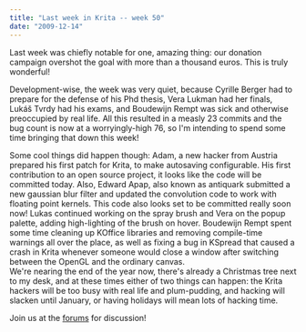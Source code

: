 ```yaml
---
title: "Last week in Krita -- week 50"
date: "2009-12-14"
---
```


Last week was chiefly notable for one, amazing thing: our donation campaign overshot the goal with more than a thousand euros. This is truly wonderful!

Development-wise, the week was very quiet, because Cyrille Berger had to prepare for the defense of his Phd thesis, Vera Lukman had her finals, Lukáš Tvrdy had his exams, and Boudewijn Rempt was sick and otherwise preoccupied by real life. All this resulted in a measly 23 commits and the bug count is now at a worryingly-high 76, so I'm intending to spend some time bringing that down this week!

Some cool things did happen though: Adam, a new hacker from Austria prepared his first patch for Krita, to make autosaving configurable. His first contribution to an open source project, it looks like the code will be committed today. Also, Edward Apap, also known as antiquark submitted a new gaussian blur filter and updated the convolution code to work with floating point kernels. This code also looks set to be committed really soon now! Lukas continued working on the spray brush and Vera on the popup palette, adding high-lighting of the brush on hover. Boudewijn Rempt spent some time cleaning up KOffice libraries and removing compile-time warnings all over the place, as well as fixing a bug in KSpread that caused a crash in Krita whenever someone would close a window after switching between the OpenGL and the ordinary canvas.  
We're nearing the end of the year now, there's already a Christmas tree next to my desk, and at these times either of two things can happen: the Krita hackers will be too busy with real life and plum-pudding, and hacking will slacken until January, or having holidays will mean lots of hacking time.

Join us at the [forums](http://forum.kde.org/viewtopic.php?f=137&t=84512) for discussion!
